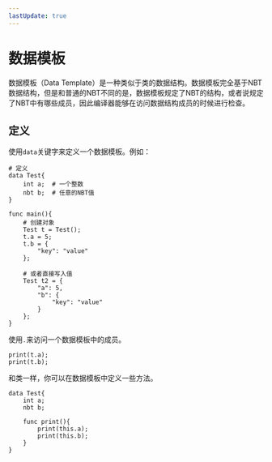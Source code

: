 ```yaml
---
lastUpdate: true
---
```


# 数据模板

数据模板（Data Template）是一种类似于类的数据结构。数据模板完全基于NBT数据结构，但是和普通的NBT不同的是，数据模板规定了NBT的结构，或者说规定了NBT中有哪些成员，因此编译器能够在访问数据结构成员的时候进行检查。

## 定义

使用`data`关键字来定义一个数据模板。例如：

```mcfpp
# 定义
data Test{
    int a;  # 一个整数
    nbt b;  # 任意的NBT值
}

func main(){
    # 创建对象
    Test t = Test();
    t.a = 5;
    t.b = {
        "key": "value"
    };

    # 或者直接写入值
    Test t2 = {
        "a": 5,
        "b": {
            "key": "value"
        }
    };
}
```

使用`.`来访问一个数据模板中的成员。

```mcfpp
print(t.a);
print(t.b);
```

和类一样，你可以在数据模板中定义一些方法。

```mcfpp
data Test{
    int a;
    nbt b;

    func print(){
        print(this.a);
        print(this.b);
    }
}
```

